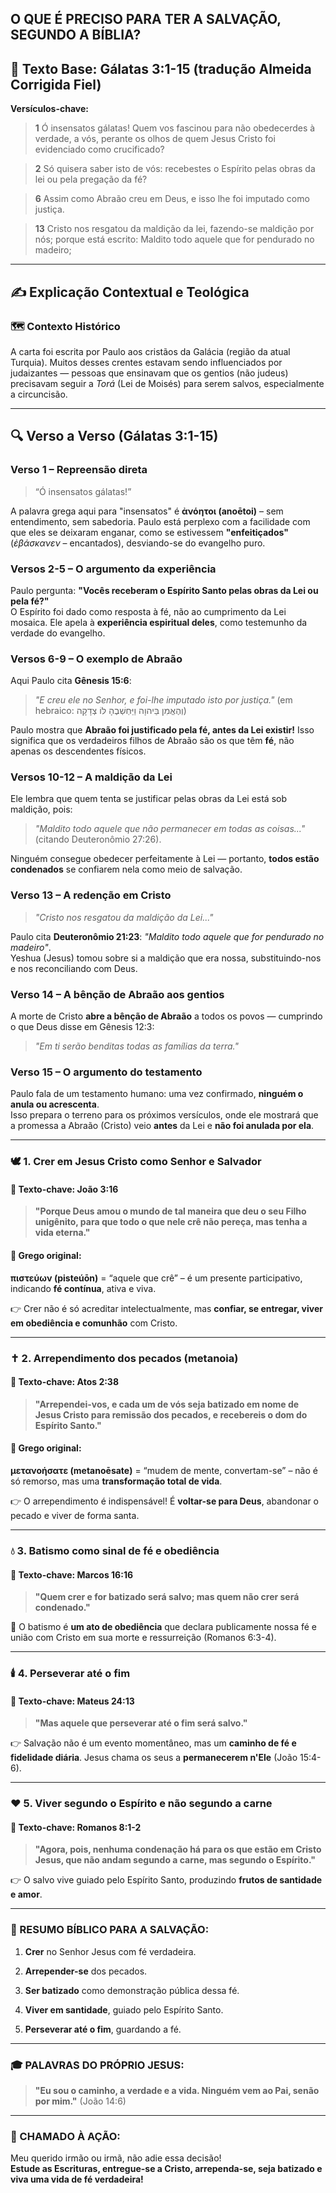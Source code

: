 ## **O QUE É PRECISO PARA TER A SALVAÇÃO, SEGUNDO A BÍBLIA?**


## 📖 **Texto Base: Gálatas 3:1-15 (tradução Almeida Corrigida Fiel)**

**Versículos-chave:**

> **1** Ó insensatos gálatas! Quem vos fascinou para não obedecerdes à verdade, a vós, perante os olhos de quem Jesus Cristo foi evidenciado como crucificado?

> **2** Só quisera saber isto de vós: recebestes o Espírito pelas obras da lei ou pela pregação da fé?

> **6** Assim como Abraão creu em Deus, e isso lhe foi imputado como justiça.

> **13** Cristo nos resgatou da maldição da lei, fazendo-se maldição por nós; porque está escrito: Maldito todo aquele que for pendurado no madeiro;

---

## ✍️ **Explicação Contextual e Teológica**

### 🗺️ **Contexto Histórico**

A carta foi escrita por Paulo aos cristãos da Galácia (região da atual Turquia). Muitos desses crentes estavam sendo influenciados por judaizantes — pessoas que ensinavam que os gentios (não judeus) precisavam seguir a _Torá_ (Lei de Moisés) para serem salvos, especialmente a circuncisão.

---

## 🔍 Verso a Verso (Gálatas 3:1-15)

### **Verso 1 – Repreensão direta**

> “Ó insensatos gálatas!”

A palavra grega aqui para "insensatos" é **ἀνόητοι (anoētoi)** – sem entendimento, sem sabedoria. Paulo está perplexo com a facilidade com que eles se deixaram enganar, como se estivessem **"enfeitiçados"** (_ἐβάσκανεν_ – encantados), desviando-se do evangelho puro.

### **Versos 2-5 – O argumento da experiência**

Paulo pergunta: **"Vocês receberam o Espírito Santo pelas obras da Lei ou pela fé?"**  
O Espírito foi dado como resposta à fé, não ao cumprimento da Lei mosaica. Ele apela à **experiência espiritual deles**, como testemunho da verdade do evangelho.

### **Versos 6-9 – O exemplo de Abraão**

Aqui Paulo cita **Gênesis 15:6**:

> _"E creu ele no Senhor, e foi-lhe imputado isto por justiça."_ (em hebraico: וְהֶאֱמִן בַּיהוָה וַיַּחְשְׁבֶהָ לּוֹ צְדָקָה)

Paulo mostra que **Abraão foi justificado pela fé, antes da Lei existir!** Isso significa que os verdadeiros filhos de Abraão são os que têm **fé**, não apenas os descendentes físicos.

### **Versos 10-12 – A maldição da Lei**

Ele lembra que quem tenta se justificar pelas obras da Lei está sob maldição, pois:

> _"Maldito todo aquele que não permanecer em todas as coisas..."_ (citando Deuteronômio 27:26).

Ninguém consegue obedecer perfeitamente à Lei — portanto, **todos estão condenados** se confiarem nela como meio de salvação.

### **Verso 13 – A redenção em Cristo**

> _"Cristo nos resgatou da maldição da Lei..."_

Paulo cita **Deuteronômio 21:23**: _"Maldito todo aquele que for pendurado no madeiro"_.  
Yeshua (Jesus) tomou sobre si a maldição que era nossa, substituindo-nos e nos reconciliando com Deus.

### **Verso 14 – A bênção de Abraão aos gentios**

A morte de Cristo **abre a bênção de Abraão** a todos os povos — cumprindo o que Deus disse em Gênesis 12:3:

> _"Em ti serão benditas todas as famílias da terra."_

### **Verso 15 – O argumento do testamento**

Paulo fala de um testamento humano: uma vez confirmado, **ninguém o anula ou acrescenta**.  
Isso prepara o terreno para os próximos versículos, onde ele mostrará que a promessa a Abraão (Cristo) veio **antes** da Lei e **não foi anulada por ela**.


---

### 🕊️ 1. **Crer em Jesus Cristo como Senhor e Salvador**

#### 📌 Texto-chave: **João 3:16**

> **"Porque Deus amou o mundo de tal maneira que deu o seu Filho unigênito, para que todo o que **nele crê** não pereça, mas tenha a vida eterna."**

#### 📜 Grego original:

**πιστεύων (pisteúōn)** = “aquele que crê” – é um presente participativo, indicando **fé contínua**, ativa e viva.

👉 Crer não é só acreditar intelectualmente, mas **confiar, se entregar, viver em obediência e comunhão** com Cristo.

---

### ✝️ 2. **Arrependimento dos pecados (metanoia)**

#### 📌 Texto-chave: **Atos 2:38**

> **"Arrependei-vos, e cada um de vós seja batizado em nome de Jesus Cristo para remissão dos pecados, e recebereis o dom do Espírito Santo."**

#### 📜 Grego original:

**μετανοήσατε (metanoēsate)** = “mudem de mente, convertam-se” – não é só remorso, mas uma **transformação total de vida**.

👉 O arrependimento é indispensável! É **voltar-se para Deus**, abandonar o pecado e viver de forma santa.

---

### 💧 3. **Batismo como sinal de fé e obediência**

#### 📌 Texto-chave: **Marcos 16:16**

> **"Quem crer e for batizado será salvo; mas quem não crer será condenado."**

📝 O batismo é **um ato de obediência** que declara publicamente nossa fé e união com Cristo em sua morte e ressurreição (Romanos 6:3-4).

---

### 🕯️ 4. **Perseverar até o fim**

#### 📌 Texto-chave: **Mateus 24:13**

> **"Mas aquele que perseverar até o fim será salvo."**

👉 Salvação não é um evento momentâneo, mas um **caminho de fé e fidelidade diária**. Jesus chama os seus a **permanecerem n'Ele** (João 15:4-6).

---

### ❤️ 5. **Viver segundo o Espírito e não segundo a carne**

#### 📌 Texto-chave: **Romanos 8:1-2**

> **"Agora, pois, nenhuma condenação há para os que estão em Cristo Jesus, que não andam segundo a carne, mas segundo o Espírito."**

👉 O salvo vive guiado pelo Espírito Santo, produzindo **frutos de santidade e amor**.

---

### 🌾 RESUMO BÍBLICO PARA A SALVAÇÃO:

1. **Crer** no Senhor Jesus com fé verdadeira.
    
2. **Arrepender-se** dos pecados.
    
3. **Ser batizado** como demonstração pública dessa fé.
    
4. **Viver em santidade**, guiado pelo Espírito Santo.
    
5. **Perseverar até o fim**, guardando a fé.
    

---

### 🎓 PALAVRAS DO PRÓPRIO JESUS:

> **"Eu sou o caminho, a verdade e a vida. Ninguém vem ao Pai, senão por mim."** (João 14:6)

---

### 💬 CHAMADO À AÇÃO:

Meu querido irmão ou irmã, não adie essa decisão!  
**Estude as Escrituras, entregue-se a Cristo, arrependa-se, seja batizado e viva uma vida de fé verdadeira!**  




